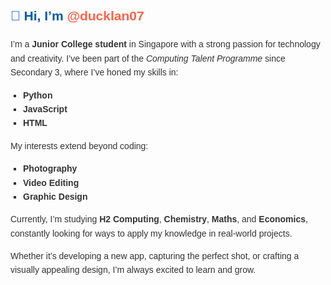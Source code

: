 <div style="font-family: Arial, sans-serif; color: #333; line-height: 1.6;">
    <h2 style="color: #0056b3;">👋 Hi, I’m <span style="color: #FF6347;">@ducklan07</span></h2>
    <p>I’m a <strong>Junior College student</strong> in Singapore with a strong passion for technology and creativity. I’ve been part of the <em>Computing Talent Programme</em> since Secondary 3, where I’ve honed my skills in:</p>
    <ul style="list-style-type: square; padding-left: 20px;">
        <li><strong>Python</strong></li>
        <li><strong>JavaScript</strong></li>
        <li><strong>HTML</strong></li>
    </ul>
    <p>My interests extend beyond coding:</p>
    <ul style="list-style-type: square; padding-left: 20px;">
        <li><strong>Photography</strong></li>
        <li><strong>Video Editing</strong></li>
        <li><strong>Graphic Design</strong></li>
    </ul>
    <p>Currently, I’m studying <strong>H2 Computing</strong>, <strong>Chemistry</strong>, <strong>Maths</strong>, and <strong>Economics</strong>, constantly looking for ways to apply my knowledge in real-world projects.</p>
    <p>Whether it’s developing a new app, capturing the perfect shot, or crafting a visually appealing design, I’m always excited to learn and grow.</p>
</div>

<!---
ducklan07/ducklan07 is a ✨ special ✨ repository because its `README.md` (this file) appears on your GitHub profile.
You can click the Preview link to take a look at your changes.
--->
